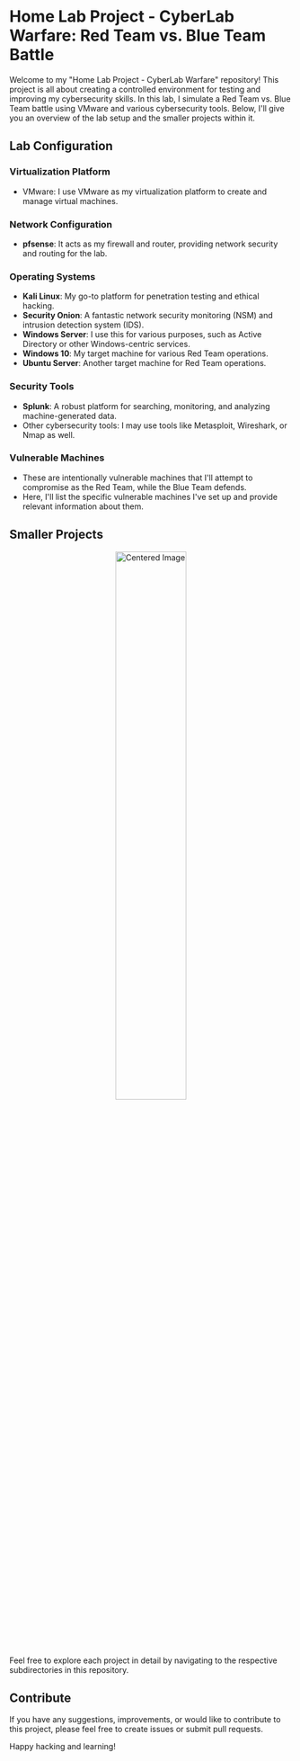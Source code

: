 # Home Lab Project - CyberLab Warfare: Red Team vs. Blue Team Battle

Welcome to my "Home Lab Project - CyberLab Warfare" repository! This project is all about creating a controlled environment for testing and improving my cybersecurity skills. In this lab, I simulate a Red Team vs. Blue Team battle using VMware and various cybersecurity tools. Below, I'll give you an overview of the lab setup and the smaller projects within it.

## Lab Configuration

### Virtualization Platform
- VMware: I use VMware as my virtualization platform to create and manage virtual machines.

### Network Configuration
- **pfsense**: It acts as my firewall and router, providing network security and routing for the lab.

### Operating Systems
- **Kali Linux**: My go-to platform for penetration testing and ethical hacking.
- **Security Onion**: A fantastic network security monitoring (NSM) and intrusion detection system (IDS).
- **Windows Server**: I use this for various purposes, such as Active Directory or other Windows-centric services.
- **Windows 10**: My target machine for various Red Team operations.
- **Ubuntu Server**: Another target machine for Red Team operations.

### Security Tools
- **Splunk**: A robust platform for searching, monitoring, and analyzing machine-generated data.
- Other cybersecurity tools: I may use tools like Metasploit, Wireshark, or Nmap as well.

### Vulnerable Machines
- These are intentionally vulnerable machines that I'll attempt to compromise as the Red Team, while the Blue Team defends.
- Here, I'll list the specific vulnerable machines I've set up and provide relevant information about them.

## Smaller Projects


<p align="center">
  <img src="https://i.imgur.com/tJBMaO4.png" alt="Centered Image" width="50%">
</p>



Feel free to explore each project in detail by navigating to the respective subdirectories in this repository.

## Contribute
If you have any suggestions, improvements, or would like to contribute to this project, please feel free to create issues or submit pull requests.

Happy hacking and learning!

[//]: # (Add any necessary badges, links, and acknowledgments here)
